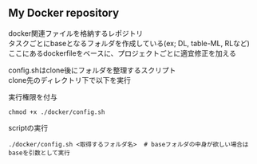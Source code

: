 ## My Docker repository
docker関連ファイルを格納するレポジトリ  
タスクごとにbaseとなるフォルダを作成している(ex; DL, table-ML, RLなど)  
ここにあるdockerfileをベースに、プロジェクトごとに適宜修正を加える

config.shはclone後にフォルダを整理するスクリプト  
clone先のディレクトリ下で以下を実行

実行権限を付与
```
chmod +x ./docker/config.sh  
```
scriptの実行
```
./docker/config.sh <取得するフォルダ名>  # baseフォルダの中身が欲しい場合はbaseを引数として実行　
```